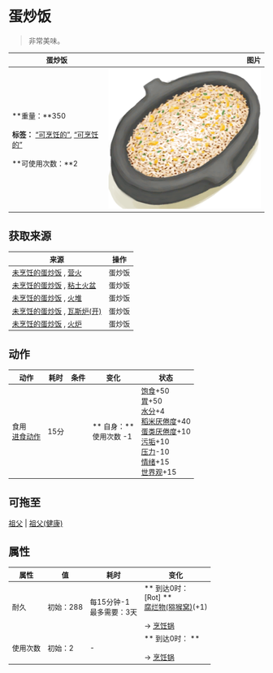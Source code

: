 # 蛋炒饭  
> 非常美味。  
  
  蛋炒饭  |   图片   
 ----  |  ----:   
 **重量：**350<br><br>**标签：**	[“可烹饪的”](tag_Cookable.md), [“可烹饪的”](tag_MealCookingpot.md)<br><br>**可使用次数：**2  |  <img decoding="async" src="Sprite/EggFriedRice.png" href="a.md" style="max-width:300px;max-height:300px;">   
  
## 获取来源  
来源  |  操作  
----  |  ----  
[未烹饪的蛋炒饭](EggFriedRiceUncooked.md) , [营火](Campfire.md)  |  蛋炒饭  
[未烹饪的蛋炒饭](EggFriedRiceUncooked.md) , [粘土火盆](ClayFirePit.md)  |  蛋炒饭  
[未烹饪的蛋炒饭](EggFriedRiceUncooked.md) , [火堆](Fire.md)  |  蛋炒饭  
[未烹饪的蛋炒饭](EggFriedRiceUncooked.md) , [瓦斯炉(开)](GasCookerOn.md)  |  蛋炒饭  
[未烹饪的蛋炒饭](EggFriedRiceUncooked.md) , [火炉](Stove.md)  |  蛋炒饭  
## 动作  
动作  |  耗时  |  条件  |  变化  |  状态  
----  |  ----  |  ----  |  ----  |  ----  
食用<br>[进食动作](EatingAction.md)  |  15分  |    |  ** 自身：**<br>使用次数  -1  |  [饱食](Satiation.md)+50<br>[胃](Stomach.md)+50<br>[水分](Hydration.md)+4<br>[稻米<nobr>厌倦度</nobr>](SaturationRice.md)+40<br>[蛋类<nobr>厌倦度</nobr>](SaturationEggs.md)+10<br>[污垢](Filth.md)+10<br>[压力](Stress.md)-10<br>[情绪](Morale.md)+15<br>[世界观](Structure.md)+15  
## 可拖至  
[祖父](Grandfather.md) | [祖父(健康)](GrandfatherHealthy.md)  
## 属性   
属性  |  值  |  耗时  |  变化  
----  |  ----  |  ----  |  ----  
耐久  |  初始：288  |  每15分钟-1<br>最多需要：3天  |  ** 到达0时： **<br>** [Rot] **<br>  [腐烂物(猕猴窝)](RottenRemains.md)(+1)<br><br>→ [烹饪锅](CookingPot.md)  
使用次数  |  初始：2  |  -  |  ** 到达0时： **<br><br>→ [烹饪锅](CookingPot.md)  


<script>document.title="蛋炒饭 - 卡牌生存百科 Card Survival Wiki";</script>
